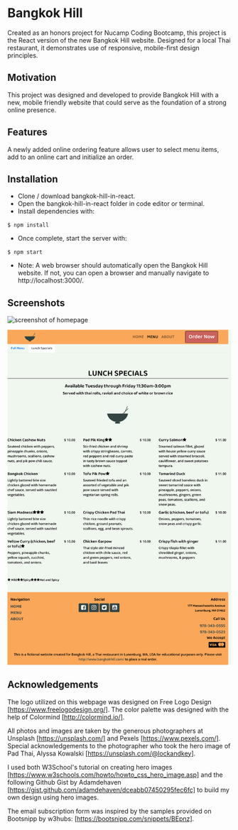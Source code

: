# Bangkok Hill 

Created as an honors project for Nucamp Coding Bootcamp, this project is the React version of the new Bangkok Hill website.  Designed for a local Thai restaurant, it demonstrates use of responsive, mobile-first design principles.   


## Motivation

This project was designed and developed to provide Bangkok Hill with a new, mobile friendly website that could serve as the foundation of a strong online presence.

## Features

A newly added online ordering feature allows user to select menu items, add to an online cart and initialize an order.

## Installation
* Clone / download bangkok-hill-in-react.
* Open the bangkok-hill-in-react folder in code editor or terminal.
* Install dependencies with:
```
$ npm install
```
* Once complete, start the server with:
```
$ npm start
```
* Note:  A web browser should automatically open the Bangkok Hill website.  If not, you can open a browser and manually navigate to http://localhost:3000/.

## Screenshots

![screenshot of homepage](public/assets/screenshots/homepage.png)

![lunch specials](public/assets/screenshots/lunchspecialsmenu.png)



## Acknowledgements
The logo utilized on this webpage was designed on Free Logo Design [https://www.freelogodesign.org/]. The color palette was designed with the help of Colormind [http://colormind.io/]. 

All photos and images are taken by the generous photographers at Unsplash [https://unsplash.com/] and Pexels [https://www.pexels.com/]. Special acknowledgements to the photographer who took the hero image of Pad Thai, Alyssa Kowalski [https://unsplash.com/@lockandkey].

I used both W3School's tutorial on creating hero images [https://www.w3schools.com/howto/howto_css_hero_image.asp] and the following Github Gist by Adamdehaven [https://gist.github.com/adamdehaven/dceabb07450295fec6fc] to build my own design using hero images.

The email subscription form was inspired by the samples provided on Bootsnipp by w3hubs: [https://bootsnipp.com/snippets/BEpnz].
